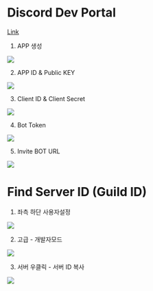 # Discord Dev Portal
[Link](https://discord.com/developers/applications)

1. APP 생성
<img src="https://i.imgur.com/TzKvu7Q.png" />

2. APP ID & Public KEY
<img src="https://i.imgur.com/WERa8TN.png" />

3. Client ID & Client Secret
<img src="https://i.imgur.com/Gjwdkgm.png" />

4. Bot Token
<img src="https://i.imgur.com/zTWCuF8.png" />

5. Invite BOT URL
<img src="https://i.imgur.com/YxXD8bH.png" />

# Find Server ID (Guild ID)

1. 좌측 하단 사용자설정
<img src="https://i.imgur.com/ETpNVaX.png" />

2. 고급 - 개발자모드
<img src="https://i.imgur.com/vvlRb1C.png" />

3. 서버 우클릭 - 서버 ID 복사
<img src="https://i.imgur.com/Z38ZU8w.png" />
